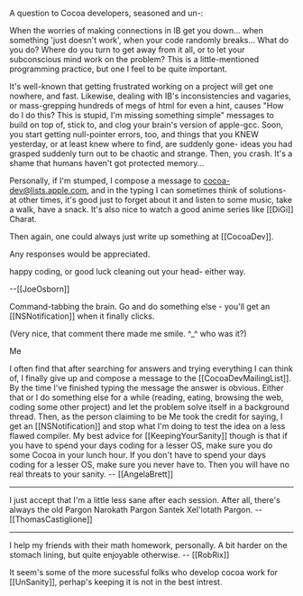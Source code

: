 A question to Cocoa developers, seasoned and un-:

When the worries of making connections in IB get you down... when something 'just doesn't work', when your code randomly breaks...  What do you do?  Where do you turn to get away from it all, or to let your subconscious mind work on the problem?  This is a little-mentioned programming practice, but one I feel to be quite important.

It's well-known that getting frustrated working on a project will get one nowhere, and fast.  Likewise, dealing with IB's inconsistencies and vagaries, or mass-grepping hundreds of megs of html for even a hint, causes "How do I do this? This is stupid, I'm missing something simple" messages to build on top of, stick to, and clog your brain's version of apple-gcc.  Soon, you start getting null-pointer errors, too, and things that you KNEW yesterday, or at least knew where to find, are suddenly gone-  ideas you had grasped suddenly turn out to be chaotic and strange.  Then, you crash.  It's a shame that humans haven't got protected memory...

Personally, if I'm stumped, I compose a message to cocoa-dev@lists.apple.com, and in the typing I can sometimes think of solutions- at other times, it's good just to forget about it and listen to some music, take a walk, have a snack. It's also nice to watch a good anime series like [[DiGi]] Charat.

Then again, one could always just write up something at [[CocoaDev]].

Any responses would be appreciated.

happy coding, or good luck cleaning out your head- either way.

--[[JoeOsborn]]

Command-tabbing the brain.  Go and do something else - you'll get an [[NSNotification]] when it finally clicks.

(Very nice, that comment there made me smile. ^_^ who was it?)

Me

I often find that after searching for answers and trying everything I can think of, I finally give up and compose a message to the [[CocoaDevMailingList]]. By the time I've finished typing the message the answer is obvious. Either that or I do something else for a while (reading, eating, browsing the web, coding some other project) and let the problem solve itself in a background thread. Then, as the person claiming to be Me took the credit for saying, I get an [[NSNotification]] and stop what I'm doing to test the idea on a less flawed compiler. My best advice for [[KeepingYourSanity]] though is that if you have to spend your days coding for a lesser OS, make sure you do some Cocoa in your lunch hour. If you don't have to spend your days coding for a lesser OS, make sure you never have to. Then you will have no real threats to your sanity. -- [[AngelaBrett]]

----

I just accept that I'm a little less sane after each session. After all, there's always the old Pargon Narokath Pargon Santek Xel'lotath Pargon. -- [[ThomasCastiglione]]

----

I help my friends with their math homework, personally. A bit harder on the stomach lining, but quite enjoyable otherwise. -- [[RobRix]]

It seem's some of the more sucessful folks who develop cocoa work for [[UnSanity]], perhap's keeping it is not in the best intrest.